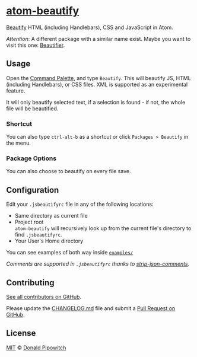 # [atom-beautify](https://github.com/donaldpipowitch/atom-beautify)

[Beautify](https://github.com/einars/js-beautify) HTML (including Handlebars), CSS and JavaScript in Atom.

*Attention*: A different package with a similar name exist. Maybe you want to visit this one: [Beautifier](https://atom.io/packages/atom-beautifier).

## Usage

Open the [Command Palette](https://github.com/atom/command-palette), and type `Beautify`.
This will beautify JS, HTML (including Handlebars), or CSS files.
XML is supported as an experimental feature.

It will only beautify selected text, if a selection is found - if not, the whole file will be beautified.

### Shortcut

You can also type `ctrl-alt-b` as a shortcut or click `Packages > Beautify` in the menu.

### Package Options

You can also choose to beautify on every file save.


## Configuration

Edit your `.jsbeautifyrc` file in any of the following locations:

- Same directory as current file
- Project root  
`atom-beautify` will recursively look up from the current file's directory to find `.jsbeautifyrc`.
- Your User's Home directory

You can see examples of both way inside [`examples/`](https://github.com/donaldpipowitch/atom-beautify/tree/master/examples)

*Comments are supported in `.jsbeautifyrc` thanks to [strip-json-comments](https://github.com/sindresorhus/strip-json-comments).*

## Contributing

[See all contributors on GitHub](https://github.com/donaldpipowitch/atom-beautify/graphs/contributors).

Please update the [CHANGELOG.md](https://github.com/donaldpipowitch/atom-beautify/blob/master/CHANGELOG.md)
file and submit a [Pull Request on GitHub](https://help.github.com/articles/using-pull-requests).

## License

[MIT](https://github.com/donaldpipowitch/atom-beautify/blob/master/LICENSE.md) © [Donald Pipowitch](https://github.com/donaldpipowitch)
